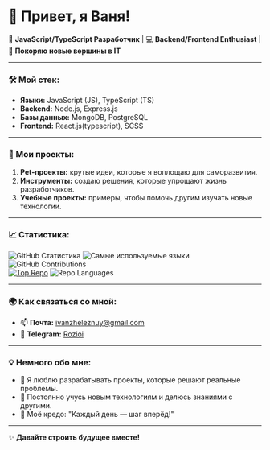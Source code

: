 # 👋 Привет, я Ваня!

🎯 **JavaScript/TypeScript Разработчик** | 💻 **Backend/Frontend Enthusiast** | 🚀 **Покоряю новые вершины в IT**

---

### 🛠️ Мой стек:
- **Языки:** JavaScript (JS), TypeScript (TS)
- **Backend:** Node.js, Express.js
- **Базы данных:** MongoDB, PostgreSQL
- **Frontend:** React.js(typescript), SCSS

---

### 📂 Мои проекты:
1. **Pet-проекты:** крутые идеи, которые я воплощаю для саморазвития.
2. **Инструменты:** создаю решения, которые упрощают жизнь разработчиков.
3. **Учебные проекты:** примеры, чтобы помочь другим изучать новые технологии.

---

### 📈 Статистика:
![GitHub Статистика](https://github-readme-stats.vercel.app/api?username=Rozioi&show_icons=true&theme=tokyonight)
![Самые используемые языки](https://github-readme-stats.vercel.app/api/top-langs/?username=Rozioi&layout=compact&theme=tokyonight)
![GitHub Contributions](https://github-readme-streak-stats.herokuapp.com/?user=Rozioi&theme=tokyonight&hide_border=true)  
[![Top Repo](https://github-readme-stats.vercel.app/api/pin/?username=Rozioi&repo=НазваниеРепозитория&theme=tokyonight)](https://github.com/Rozioi/НазваниеРепозитория)
![Repo Languages](https://github-readme-stats.vercel.app/api/top-langs/?username=Rozioi&layout=compact&theme=tokyonight)  

---

### 🌍 Как связаться со мной:
- 📫 **Почта:** [ivanzheleznuy@gmail.com](mailto:ivanzheleznuy@gmail.com)
- 💬 **Telegram:** [Rozioi](https://t.me/Rozioi)
  
---

### 💡 Немного обо мне:
- 🚀 Я люблю разрабатывать проекты, которые решают реальные проблемы.
- 🌱 Постоянно учусь новым технологиям и делюсь знаниями с другими.
- 🎯 Моё кредо: "Каждый день — шаг вперёд!"

---

✨ **Давайте строить будущее вместе!**
